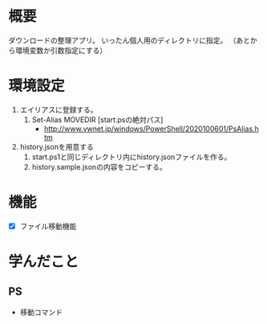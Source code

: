 # 概要

ダウンロードの整理アプリ。
いったん個人用のディレクトリに指定。
（あとから環境変数か引数指定にする）


# 環境設定

1. エイリアスに登録する。
    1. Set-Alias MOVEDIR [start.psの絶対パス]
        - http://www.vwnet.jp/windows/PowerShell/2020100601/PsAlias.htm
2. history.jsonを用意する
    1. start.ps1と同じディレクトリ内にhistory.jsonファイルを作る。
    2. history.sample.jsonの内容をコピーする。


# 機能

- [x] ファイル移動機能

# 学んだこと

## PS

- 移動コマンド